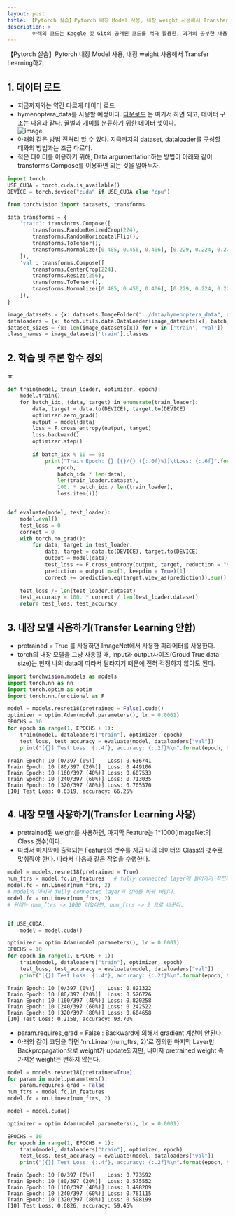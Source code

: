 ```yaml
---
layout: post
title: 【Pytorch 실습】Pytorch 내장 Model 사용, 내장 weight 사용해서 Transfer Learning하기 
description: > 
        아래의 코드는 Kaggle 및 Git의 공개된 코드를 적극 활용한, 과거의 공부한 내용을 정리한 내용입니다.  
---
```

【Pytorch 실습】Pytorch 내장 Model 사용, 내장 weight 사용해서 Transfer Learning하기 

## 1. 데이터 로드
- 지금까지와는 약간 다르게 데이터 로드
- hymenoptera_data를 사용할 예정이다. [다운로드](https://www.kaggle.com/ajayrana/hymenoptera-data) 는 여기서 하면 되고, 데이터 구조는 다음과 같다. 꿀벌과 개미를 분류하기 위한 데이터 셋이다.   
    ![image](https://user-images.githubusercontent.com/46951365/91165408-89c0ec80-e70b-11ea-81d1-a51e9564c1e1.png)
- 아래와 같은 방법 전처리 할 수 있다. 지금까지의 dataset, dataloader를 구성할 때와의 방법과는 조금 다르다. 
- 적은 데이터를 이용하기 위해, Data argumentation하는 방법이 아래와 같이 transforms.Compose를 이용하면 되는 것을 알아두자. 


```python
import torch 
USE_CUDA = torch.cuda.is_available()
DEVICE = torch.device("cuda" if USE_CUDA else "cpu")
```


```python
from torchvision import datasets, transforms

data_transforms = {
    'train': transforms.Compose([
        transforms.RandomResizedCrop(224),
        transforms.RandomHorizontalFlip(),
        transforms.ToTensor(),
        transforms.Normalize([0.485, 0.456, 0.406], [0.229, 0.224, 0.225])
    ]),
    'val': transforms.Compose([
        transforms.CenterCrop(224),
        transforms.Resize(256),
        transforms.ToTensor(),
        transforms.Normalize([0.485, 0.456, 0.406], [0.229, 0.224, 0.225])
    ]),
}

image_datasets = {x: datasets.ImageFolder("../data/hymenoptera_data", data_transforms[x]) for x in ['train', 'val']}
dataloaders = {x: torch.utils.data.DataLoader(image_datasets[x], batch_size = 8, num_workers = 0, shuffle = True) for x in ['train', 'val']}
dataset_sizes = {x: len(image_datasets[x]) for x in ['train', 'val']}
class_names = image_datasets['train'].classes
```

## 2. 학습 및 추론 함수 정의
ㅠ 
```python
def train(model, train_loader, optimizer, epoch):
    model.train()
    for batch_idx, (data, target) in enumerate(train_loader):
        data, target = data.to(DEVICE), target.to(DEVICE)
        optimizer.zero_grad()
        output = model(data)
        loss = F.cross_entropy(output, target)
        loss.backward()
        optimizer.step()
        
        if batch_idx % 10 == 0:
            print("Train Epoch: {} [{}/{} ({:.0f}%)]\tLoss: {:.6f}".format(
                epoch, 
                batch_idx * len(data), 
                len(train_loader.dataset), 
                100. * batch_idx / len(train_loader), 
                loss.item()))


def evaluate(model, test_loader):
    model.eval()
    test_loss = 0
    correct = 0
    with torch.no_grad():
        for data, target in test_loader:
            data, target = data.to(DEVICE), target.to(DEVICE)
            output = model(data)
            test_loss += F.cross_entropy(output, target, reduction = "sum").item()
            prediction = output.max(1, keepdim = True)[1]
            correct += prediction.eq(target.view_as(prediction)).sum().item()
    
    test_loss /= len(test_loader.dataset)
    test_accuracy = 100. * correct / len(test_loader.dataset)
    return test_loss, test_accuracy
```

## 3. 내장 모델 사용하기(Transfer Learning 안함)
- pretrained = True 를 사용하면 ImageNet에서 사용한 파라메터를 사용한다. 
- torch의 내장 모델을 그냥 사용할 때, input과 output사이즈(Groud True data size)는 현재 나의 data에 따라서 달라지기 떄문에 전혀 걱정하지 않아도 된다.
```python
import torchvision.models as models
import torch.nn as nn
import torch.optim as optim
import torch.nn.functional as F

model = models.resnet18(pretrained = False).cuda()
optimizer = optim.Adam(model.parameters(), lr = 0.0001)
EPOCHS = 10
for epoch in range(1, EPOCHS + 1):
    train(model, dataloaders["train"], optimizer, epoch)
    test_loss, test_accuracy = evaluate(model, dataloaders["val"])
    print("[{}] Test Loss: {:.4f}, accuracy: {:.2f}%\n".format(epoch, test_loss, test_accuracy))
```
    
    Train Epoch: 10 [0/397 (0%)]	Loss: 0.636741
    Train Epoch: 10 [80/397 (20%)]	Loss: 0.449106
    Train Epoch: 10 [160/397 (40%)]	Loss: 0.607533
    Train Epoch: 10 [240/397 (60%)]	Loss: 0.713035
    Train Epoch: 10 [320/397 (80%)]	Loss: 0.705570
    [10] Test Loss: 0.6319, accuracy: 66.25%
    


## 4. 내장 모델 사용하기(Transfer Learning 사용)
- pretrained된 weight를 사용하면, 마지막 Feature는 1*1000(ImageNet의 Class 갯수)이다.
- 따라서 마지막에 출력되는 Feature의 갯수를 지금 나의 데이터의 Class의 갯수로 맞춰줘야 한다. 따라서 다음과 같은 작업을 수행한다. 

```python
model = models.resnet18(pretrained = True) 
num_ftrs = model.fc.in_features   # fully connected layer에 들어가기 직전의 feature의 갯수(numbers)를 알아온다. 
model.fc = nn.Linear(num_ftrs, 2) 
# model의 마지막 fully connected layer의 정의를 바꿔 버린다.  
model.fc = nn.Linear(num_ftrs, 2) 
# 원래는 num_ftrs -> 1000 이었다면, num_ftrs -> 2 으로 바꾼다. 


if USE_CUDA:
    model = model.cuda()

optimizer = optim.Adam(model.parameters(), lr = 0.0001)
EPOCHS = 10
for epoch in range(1, EPOCHS + 1):
    train(model, dataloaders["train"], optimizer, epoch)
    test_loss, test_accuracy = evaluate(model, dataloaders["val"])
    print("[{}] Test Loss: {:.4f}, accuracy: {:.2f}%\n".format(epoch, test_loss, test_accuracy))
```

    Train Epoch: 10 [0/397 (0%)]	Loss: 0.821322
    Train Epoch: 10 [80/397 (20%)]	Loss: 0.526726
    Train Epoch: 10 [160/397 (40%)]	Loss: 0.820258
    Train Epoch: 10 [240/397 (60%)]	Loss: 0.242522
    Train Epoch: 10 [320/397 (80%)]	Loss: 0.604658
    [10] Test Loss: 0.2158, accuracy: 93.70%
    

- param.requires_grad = False : Backward에 의해서 gradient 계산이 안된다.
- 아래와 같이 코딩을 하면 'nn.Linear(num_ftrs, 2)'로 정의한 마지막 Layer만 Backpropagation으로 weight가 update되지만, 나머지 pretrained weight 즉 가져온 weight는 변하지 않는다. 
```python
model = models.resnet18(pretrained=True)
for param in model.parameters():
    param.requires_grad = False 
num_ftrs = model.fc.in_features
model.fc = nn.Linear(num_ftrs, 2)

model = model.cuda()

optimizer = optim.Adam(model.parameters(), lr = 0.0001)

EPOCHS = 10
for epoch in range(1, EPOCHS + 1):
    train(model, dataloaders["train"], optimizer, epoch)
    test_loss, test_accuracy = evaluate(model, dataloaders["val"])
    print("[{}] Test Loss: {:.4f}, accuracy: {:.2f}%\n".format(epoch, test_loss, test_accuracy))
```

    
    Train Epoch: 10 [0/397 (0%)]	Loss: 0.773592
    Train Epoch: 10 [80/397 (20%)]	Loss: 0.575552
    Train Epoch: 10 [160/397 (40%)]	Loss: 0.498209
    Train Epoch: 10 [240/397 (60%)]	Loss: 0.761115
    Train Epoch: 10 [320/397 (80%)]	Loss: 0.598199
    [10] Test Loss: 0.6826, accuracy: 59.45%
    


